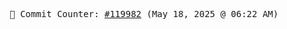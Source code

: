 <p align="center">
    <samp>
        📮 Commit Counter: <a href="https://github.com/Javascript-void0/Javascript-void0/commits/main">#119982</a> (May 18, 2025 @ 06:22 AM)
    </samp>
</p>